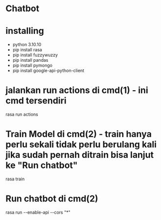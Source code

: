 # Chatbot

# installing
- python 3.10.10
- pip install rasa
- pip install fuzzywuzzy
- pip install pandas
- pip install pymongo
- pip install google-api-python-client

# jalankan run actions di cmd(1) - ini cmd tersendiri 
rasa run actions 

#  Train Model di cmd(2) -  train hanya perlu sekali tidak perlu berulang kali jika sudah pernah ditrain bisa lanjut ke "Run chatbot"
rasa train 

# Run chatbot di cmd(2)
rasa run --enable-api --cors "*"
